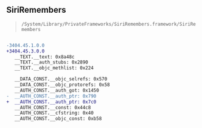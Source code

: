 ## SiriRemembers

> `/System/Library/PrivateFrameworks/SiriRemembers.framework/SiriRemembers`

```diff

-3404.45.1.0.0
+3404.45.3.0.0
   __TEXT.__text: 0x8a48c
   __TEXT.__auth_stubs: 0x2890
   __TEXT.__objc_methlist: 0x224

   __DATA_CONST.__objc_selrefs: 0x570
   __DATA_CONST.__objc_protorefs: 0x58
   __AUTH_CONST.__auth_got: 0x1450
-  __AUTH_CONST.__auth_ptr: 0x790
+  __AUTH_CONST.__auth_ptr: 0x7c0
   __AUTH_CONST.__const: 0x44c8
   __AUTH_CONST.__cfstring: 0x40
   __AUTH_CONST.__objc_const: 0xb58

```

